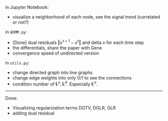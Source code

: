 in Jupyter Notebook:
- visualize a neighborhood of each node, see the signal trend (correlated or not?)

in `ADMM.py`:
- [Done] dual residuals $\Vert x^{\tau+1} - x^\tau\Vert$ and delta x for each time step
- the differentials, share the paper with Gene
- convergence speed of undirected version

in `utils.py`:
- change directed graph into line graphs
- change edge weights into only 0/1 to see the connections
- condition number of $\mathbf{L}^u, \mathbf{L}^d$. Especially $\mathbf{L}^u$.

---
Done:
- Visualizing regularization terms DGTV, DGLR, GLR
- adding dual residual